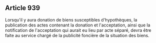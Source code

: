 Article 939
----
Lorsqu'il y aura donation de biens susceptibles d'hypothèques, la publication
des actes contenant la donation et l'acceptation, ainsi que la notification de
l'acceptation qui aurait eu lieu par acte séparé, devra être faite au service
chargé de la publicité foncière de la situation des biens.
